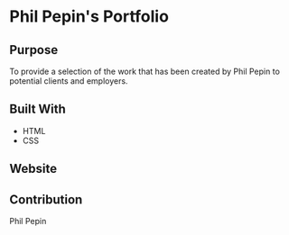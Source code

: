 # Phil Pepin's Portfolio

## Purpose
To provide a selection of the work that has been created by Phil Pepin to potential clients and employers.

## Built With
* HTML
* CSS

## Website


## Contribution

Phil Pepin